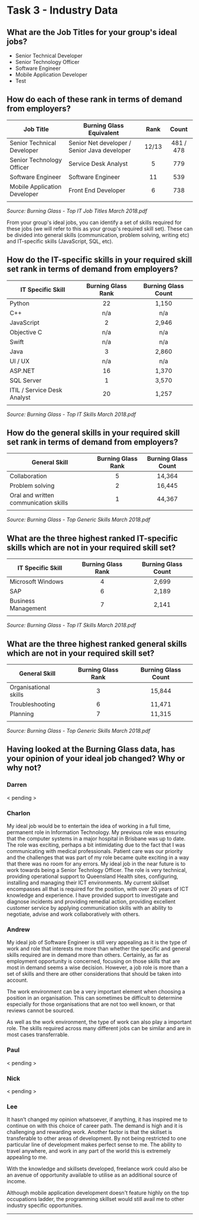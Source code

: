 # Task 3 - Industry Data

## What are the Job Titles for your group's ideal jobs?

- Senior Technical Developer
- Senior Technology Officer
- Software Engineer
- Mobile Application Developer
- Test

## How do each of these rank in terms of demand from employers?

| Job Title | Burning Glass Equivalent | Rank | Count |
| --- | --- | :-: | :-: |
| Senior Technical Developer | Senior Net developer / Senior Java developer | 12/13 | 481 / 478 |
| Senior Technology Officer | Service Desk Analyst | 5 | 779 |
| Software Engineer | Software Engineer | 11 | 539 |
| Mobile Application Developer | Front End Developer | 6 | 738 |
| | | | |
_Source: Burning Glass - Top IT Job Titles March 2018.pdf_

From your group's ideal jobs, you can identify a set of skills required for these jobs (we will refer to this as your group's required skill set). These can be divided into general skills (communication, problem solving, writing etc) and IT-specific skills (JavaScript, SQL, etc).

## How do the IT-specific skills in your required skill set rank in terms of demand from employers?

| IT Specific Skill | Burning Glass Rank | Burning Glass Count |
| --- | :-: | :-: |
| Python | 22 | 1,150 |
| C++ | n/a | n/a |
| JavaScript | 2 | 2,946 |
| Objective C | n/a | n/a |
| Swift | n/a | n/a |
| Java | 3 | 2,860 |
| UI / UX | n/a | n/a |
| ASP.NET | 16 | 1,370 |
| SQL Server | 1 | 3,570 |
| ITIL / Service Desk Analyst | 20 | 1,257 |
| | |

_Source: Burning Glass - Top IT Skills March 2018.pdf_

## How do the general skills in your required skill set rank in terms of demand from employers?

| General Skill | Burning Glass Rank | Burning Glass Count |
| --- | :-: | :-: |
| Collaboration | 5 | 14,364 |
| Problem solving | 2 | 16,445 |
| Oral and written communication skills | 1 | 44,367 |
| | | |

_Source: Burning Glass - Top Generic Skills March 2018.pdf_

## What are the three highest ranked IT-specific skills which are not in your required skill set?

| IT Specific Skill | Burning Glass Rank | Burning Glass Count |
| --- | :-: | :-: |
| Microsoft Windows | 4 | 2,699 |
| SAP | 6 | 2,189 |
| Business Management | 7 | 2,141 |
| | | |

_Source: Burning Glass - Top IT Skills March 2018.pdf_

## What are the three highest ranked general skills which are not in your required skill set?

| General Skill | Burning Glass Rank | Burning Glass Count |
| --- | :-: | :-: |
| Organisational skills | 3 | 15,844 |
| Troubleshooting | 6 | 11,471 |
| Planning | 7 | 11,315 |
| | | |

_Source: Burning Glass - Top Generic Skills March 2018.pdf_
	
## Having looked at the Burning Glass data, has your opinion of your ideal job changed? Why or why not?

### Darren

< pending >

### Charlon

My ideal job would be to entertain the idea of working in a full time, permanent role in Information Technology. My previous role was ensuring that the computer systems in a major hospital in Brisbane was up to date.  The role was exciting, perhaps a bit intimidating due to the fact that I was communicating with medical professionals.  Patient care was our priority and the challenges that was part of my role became quite exciting in a way that there was no room for any errors. My ideal job in the near future is to work towards being a Senior Technlogy Officer. The role is very technical, providing operational support to Queensland Health sites, configuring, installing and managing their ICT environments. My current skillset encompasses all that is required for the position, with over 20 years of ICT knowledge and experience. I have provided support to investigate and diagnose incidents and providing remedial action, providing excellent customer service by applying communication skills with an ability to negotiate, advise and work collaboratively with others.

### Andrew

My ideal job of Software Engineer is still very appealing as it is the type of work and role that interests me more than whether the specific and general skills required are in demand more than others. Certainly, as far as employment opportunity is concerned, focusing on those skills that are most in demand seems a wise decision. However, a job role is more than a set of skills and there are other considerations that should be taken into account.

The work environment can be a very important element when choosing a position in an organisation. This can sometimes be difficult to determine especially for those organisations that are not too well known, or that reviews cannot be sourced.

As well as the work environment, the type of work can also play a important role. The skills required across many different jobs can be similar and are in most cases transferrable.

### Paul

< pending >

### Nick

< pending >

### Lee

It hasn’t changed my opinion whatsoever, if anything, it has inspired me to continue on with this choice of career path. The demand is high and it is challenging and rewarding work. Another factor is that the skillset is transferable to other areas of development. By not being restricted to one particular line of development makes perfect sense to me. The ability to travel anywhere, and work in any part of the world this is extremely appealing to me.

With the knowledge and skillsets developed, freelance work could also be an avenue of opportunity available to utilise as an additional source of income.

Although mobile application development doesn't feature highly on the top occupations ladder, the programming skillset would still avail me to other industry specific opportunities.

-----
